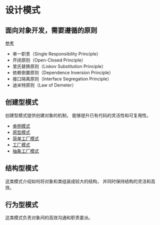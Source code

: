 # 设计模式

## 面向对象开发，需要遵循的原则

[参考](https://zhuanlan.zhihu.com/p/58092071)

- 单一职责（Single Responsibility Principle）
- 开闭原则（Open-Closed Principle）
- 里氏替换原则（Liskov Substitution Principle）
- 依赖倒置原则（Dependence Inversion Principle）
- 接口隔离原则（Interface Segregation Principle）
- 迪米特原则（Law of Demeter）

## 创建型模式

创建型模式提供创建对象的机制， 能够提升已有代码的灵活性和可复用性。

- [单例模式](./src/1.%E5%8D%95%E4%BE%8B%E6%A8%A1%E5%BC%8F/Singleton.md)
- [原型模式](./src/2.%E5%8E%9F%E5%9E%8B%E6%A8%A1%E5%BC%8F/Prototype.md)
- [简单工厂模式](./src/3.%E7%AE%80%E5%8D%95%E5%B7%A5%E5%8E%82%E6%A8%A1%E5%BC%8F/SimpleFactory.md)
- [工厂模式](./src/4.%E5%B7%A5%E5%8E%82%E6%A8%A1%E5%BC%8F/Factory.md)
- [抽象工厂模式](./src/5.%E6%8A%BD%E8%B1%A1%E5%B7%A5%E5%8E%82%E6%A8%A1%E5%BC%8F/AbstractFactory.md)


## 结构型模式

这类模式介绍如何将对象和类组装成较大的结构， 并同时保持结构的灵活和高效。

## 行为型模式

这类模式负责对象间的高效沟通和职责委派。